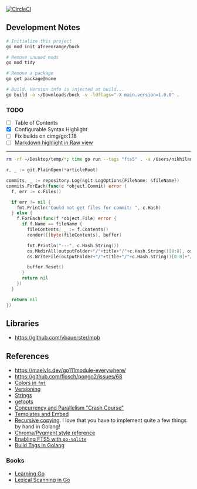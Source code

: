 [![CircleCI](https://circleci.com/gh/afreeorange/bockgo/tree/master.svg?style=svg)](https://circleci.com/gh/afreeorange/bockgo/tree/master)

## Development Notes

```bash
# Initialize this project
go mod init afreeorange/bock

# Remove unused mods
go mod tidy

# Remove a package
go get package@none

# Build. Version info is injected at build...
go build -o ~/Downloads/bock -v -ldflags="-X main.version=1.0.0" .
```

### TODO

* [ ] Table of Contents
* [x] Configurable Syntax Highlight
* [ ] Fix builds on cimg/go:1.18
* [ ] [Markdown highlight in Raw view](https://www.zupzup.org/go-markdown-syntax-highlight-chroma/)

---

```bash
rm -rf ~/Desktop/temp/*; time go run --tags "fts5" . -a /Users/nikhilanand/personal/wiki.nikhil.io.articles -o /Users/nikhilanand/Desktop/temp
```

```go
r, _ := git.PlainOpen(*articleRoot)

commits, _ := repository.Log(&git.LogOptions{FileName: &fileName})
commits.ForEach(func(c *object.Commit) error {
  f, err := c.Files()

  if err != nil {
    fmt.Println("Could not get files for commit: ", c.Hash)
  } else {
    f.ForEach(func(f *object.File) error {
      if f.Name == fileName {
        fileContents, _ := f.Contents()
        render([]byte(fileContents), buffer)

        fmt.Println("---", c.Hash.String())
        os.MkdirAll(outputFolder+"/"+title+"/"+c.Hash.String()[0:8], os.ModePerm)
        os.WriteFile(outputFolder+"/"+title+"/"+c.Hash.String()[0:8]+"/index.html", buffer.Bytes(), os.ModePerm)

        buffer.Reset()
      }
      return nil
    })
  }

  return nil
})
```

## Libraries

* https://github.com/vbauerster/mpb

## References

* https://maelvls.dev/go111module-everywhere/
* https://github.com/flosch/pongo2/issues/68
* [Colors in `fmt`](https://golangbyexample.com/print-output-text-color-console/)
* [Versioning](https://stackoverflow.com/questions/11354518/application-auto-build-versioning)
* [Strings](https://dhdersch.github.io/golang/2016/01/23/golang-when-to-use-string-pointers.html)
* [getopts](https://pkg.go.dev/github.com/pborman/getopt)
* [Concurrency and Parallelism "Crash Course"](https://levelup.gitconnected.com/a-crash-course-on-concurrency-parallelism-in-go-8ea935c9b0f8)
* [Templates and Embed](https://philipptanlak.com/mastering-html-templates-in-go-the-fundamentals/#parsing-templates)
* [Recursive copying](https://blog.depa.do/post/copy-files-and-directories-in-go). I love that you have to implement quite a few things by hand in Golang!
* [Chroma/Pygment style reference](https://xyproto.github.io/splash/docs/all.html)
* [Enabling FTS5 with `go-sqlite`](https://github.com/mattn/go-sqlite3/issues/340)
* [Build Tags in Golang](https://www.digitalocean.com/community/tutorials/customizing-go-binaries-with-build-tags)

### Books

* [Learning Go](https://miek.nl/go/learninggo.html)
* [Lexical Scanning in Go](https://www.youtube.com/watch?v=HxaD_trXwRE)
